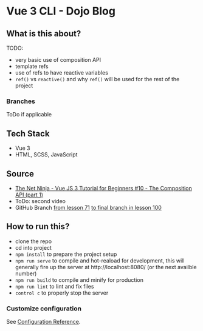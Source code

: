 # Vue 3 CLI - Dojo Blog

## What is this about?

TODO:
- very basic use of composition API
- template refs
- use of refs to have reactive variables
- `ref()` vs `reactive()` and why `ref()` will be used for the rest of the project
### Branches

ToDo if applicable
## Tech Stack
- Vue 3
- HTML, SCSS, JavaScript

## Source
- [The Net Ninja - Vue JS 3 Tutorial for Beginners #10 - The Composition API (part 1)](https://www.youtube.com/watch?v=V-kxBWcPJfo&list=PL4cUxeGkcC9hYYGbV60Vq3IXYNfDk8At1&index=10)
- ToDo: second video
- GitHub Branch [from lesson 71](https://github.com/iamshaunjp/Vue-3-Firebase/tree/lesson-71) [to final branch in lesson 100](https://github.com/iamshaunjp/Vue-3-Firebase/tree/lesson-100)

## How to run this?
- clone the repo
- cd into project
- `npm install` to prepare the project setup
- `npm run serve` to compile and hot-reaload for development, this will generally fire up the server at http://localhost:8080/ (or the next availble number)
- `npm run build` to compile and minify for production
- `npm run lint` to lint and fix files
- `control c` to properly stop the server

### Customize configuration
See [Configuration Reference](https://cli.vuejs.org/config/).
